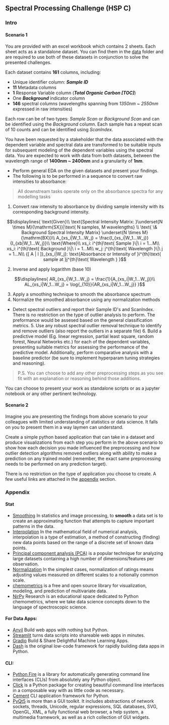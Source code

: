 ## Spectral Processing Challenge (HSP C)

### Intro

#### Scenario 1

You are provided with an excel workbook which contains 2 sheets. Each sheet acts as a standalone dataset. You can find them in the [data](data/) folder and are required to use both of these datasets in conjunction to solve the presented challenges.

Each dataset contains **161** columns, including:

- Unique identifier column: ***Sample ID***
- **11** Metadata columns
- **1** Response Variable column (***Total Organic Carbon [TOC]***)
- One ***Background*** indicator column
- **146** spectral columns (wavelengths spanning from *1350nm* ~ *2550nm* expressed in raw intensities)

Each row can be of two types: *Sample Scan* or *Background Scan* and can be identified using the *Background* column. Each sample has a repeat scan of 10 counts and can be identified using *ScanIndex*.

You have been requested by a stakeholder that the data associated with the dependent variable and spectral data are transformed to be suitable inputs for subsequent modeling of the dependent variables using the spectral data. You are expected to work with data from both datasets, between the wavelength range of **1400nm ~ 2400nm** and a granularity of **1nm**.

- Perform general EDA on the given datasets and present your findings.
- The following is to be performed in a sequence to convert raw intensities to absorbance:

> All downstream tasks operate only on the absorbance spectra for any modelling tasks

  1. Convert raw intensity to absorbance by dividing sample intensity with its corresponding background intensity.
  ```math
  \displaylines{
    \text{Given}\\ \text{Spectral Intensity Matrix: }\underset{N \times M}{\mathrm{SX}}|\text{ N samples, M wavelengths} \\ \text{ \& Background Spectral Intensity Matrix} \underset{N \times M}{\mathrm{BX}}\\
    A_{xs_i|W_1...W_j} = \frac{I_{xs_i|W_1...W_j}}{I_{xb|W_1...W_j}}\\
    \text{Where}\\
    xs_i: i^{th}\text{ Sample }\|\ i = 1...M\\
    xs_i: i^{th}\text{ Background }\|\ i = 1...M\\
    w_j: j^{th}\text{ Wavelength }\|\ j = 1...N\\
    {[ A | I ]}_{xs_i|W_j}: \text{Absorbance or Intensity of }i^{th}\text{ sample at }j^{th}\text{ Wavelength }
  }
  ```
  2. Inverse and apply logarithm (base 10)
  ```math
  \displaylines{
    AR_{xs_i|W_1...W_j} = \frac{1}{A_{xs_i|W_1...W_j}}\\
    AL_{xs_i|W_1...W_j} = \log{_{10}}{AR_{xs_i|W_1...W_j}}
  }
  ```
  3. Apply a smoothing technique to smooth the absorbance spectrum
  4. Normalize the smoothed absorbance using any normalization methods
- Detect spectral outliers and report their Sample ID's and ScanIndex. There is no restriction on the type of outlier analysis to perform. The preformance would be assesed based on the general classification metrics.
  5. Use any robust spectral outlier removal technique to identify and remove outliers (also report the outliers in a separate file)
  6. Build a predictive model (Eg. linear regression, partial least square, random forest, Neural Networks etc.) for each of the dependent variables, presenting suitable metrics for assessing the performance of the predictive model. Additionally, perform comparative analysis with a baseline predictor (be sure to implement hyperparam tuning strategies and reasoning).
> P.S. You can choose to add any other preprocessing steps as you see fit with an explanation or reasoning behind those additions.

You can choose to present your work as standalone scripts or as a jupyter notebook or any other pertinent technology.

#### Scenario 2
Imagine you are presenting the findings from above scenario to your colleagues with limited understanding of statistics or data science. It falls on you to present them in a way laymen can understand.

Create a simple python based application that can take in a dataset and produce visualizations from each step you perform in the above scenario to show how each decision you made influenced the preprocessing and how outlier detection algorithms removed outliers along with ability to make a prediction on any trained model (remember, the exact same preprocessing needs to be performed on any prediction target).

There is no restriction on the type of application you choose to create. A few useful links are attached in the [appendix](#appendix) section.

### Appendix
#### Stat
- [Smoothing](https://en.wikipedia.org/wiki/Smoothing) In statistics and image processing, to **smooth** a data set is to create an approximating function that attempts to capture important patterns in the data.
- [Interpolation](https://en.wikipedia.org/wiki/Interpolation) In the mathematical field of numerical analysis, interpolation is a type of estimation, a method of constructing (finding) new data points based on the range of a discrete set of known data points.
- [Principal component analysis (PCA)](https://en.wikipedia.org/wiki/Principal_component_analysis) is a popular technique for analyzing large datasets containing a high number of dimensions/features per observation.
- [Normalization](https://en.wikipedia.org/wiki/Normalization_(statistics)) In the simplest cases, normalization of ratings means adjusting values measured on different scales to a notionally common scale.
- [chemometrics](https://chemometrics.readthedocs.io/en/stable/) is a free and open source library for visualization, modeling, and prediction of multivariate data.
- [NirPy](https://nirpyresearch.com/) Research is an educational space dedicated to Python chemometrics, where we take data science concepts down to the language of spectroscopic science.

#### For Data Apps:
- [Anvil](https://anvil.works/) Build web apps with nothing but Python.
- [Streamlit](https://streamlit.io/) turns data scripts into shareable web apps in minutes.
- [Gradio](https://gradio.app/) Build & Share Delightful Machine Learning Apps.
- [Dash](https://dash.plotly.com/) is the original low-code framework for rapidly building data apps in Python.

#### CLI:
- [Python Fire](https://github.com/google/python-fire) is a library for automatically generating command line interfaces (CLIs) from absolutely any Python object.
- [Click](https://github.com/pallets/click) is a Python package for creating beautiful command line interfaces in a composable way with as little code as necessary.
- [Cement](https://builtoncement.com/) CLI application framework for Python.
- [PyQt5](https://riverbankcomputing.com/software/pyqt/intro) is more than a GUI toolkit. It includes abstractions of network sockets, threads, Unicode, regular expressions, SQL databases, SVG, OpenGL, XML, a fully functional web browser, a help system, a multimedia framework, as well as a rich collection of GUI widgets.
